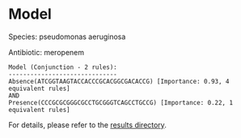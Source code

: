 
# Model

Species: pseudomonas aeruginosa

Antibiotic: meropenem

```
Model (Conjunction - 2 rules):
------------------------------
Absence(ATCGGTAAGTACCACCCGCACGGCGACACCG) [Importance: 0.93, 4 equivalent rules]
AND
Presence(CCCGCGCGGGCGCCTGCGGGTCAGCCTGCCG) [Importance: 0.22, 1 equivalent rules]

```

For details, please refer to the [results directory](../../../../../results/scm_b/pseudomonas%20aeruginosa/meropenem/repeat_1/).

